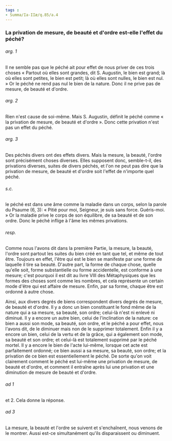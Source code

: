 ```yaml
---
tags : 
- Summa/Ia-IIæ/q.85/a.4
---
```


### La privation de mesure, de beauté et d'ordre est-elle l'effet du péché?

###### arg. 1
Il ne semble pas que le péché ait pour effet de nous priver de ces trois choses « Partout où elles sont grandes, dit S. Augustin, le bien est grand; là où elles sont petites, le bien est petit; là où elles sont nulles, le bien est nul. » Or le péché ne rend pas nul le bien de la nature. Donc il ne prive pas de mesure, de beauté et d'ordre. 

###### arg. 2
Rien n'est cause de soi-même. Mais S. Augustin, définit le péché comme « la privation de mesure, de beauté et d'ordre ». Donc cette privation n'est pas un effet du péché. 

###### arg. 3
Des péchés divers ont des effets divers. Mais la mesure, la beauté, l'ordre sont précisément choses diverses. Elles supposent donc, semble-t-il, des privations diverses, suites de divers péchés, et l'on ne peut pas dire que la privation de mesure, de beauté et d'ordre soit l'effet de n'importe quel péché. 

###### s.c.
le péché est dans une âme comme la maladie dans un corps, selon la parole du Psaume (6, 3): « Pitié pour moi, Seigneur, je suis sans force. Guéris-moi. » Or la maladie prive le corps de son équilibre, de sa beauté et de son ordre. Donc le péché inflige à l'âme les mêmes privations. 

###### resp.
Comme nous l'avons dit dans la première Partie, la mesure, la beauté, l'ordre sont partout les suites du bien créé en tant que tel, et même de tout être. Toujours en effet, l'être qui est le bien se manifeste par une forme de laquelle il tire sa beauté. D'autre part, la forme de chaque chose, quelle qu'elle soit, forme substantielle ou forme accidentelle, est conforme à une mesure; c'est pourquoi il est dit au livre VIII des Métaphysiques que les formes des choses sont comme les nombres, et cela représente un certain mode d'être qui est affaire de mesure. Enfin, par sa forme, chaque être est ordonné à autre chose. 

Ainsi, aux divers degrés de biens correspondent divers degrés de mesure, de beauté et d'ordre. Il y a donc un bien constituant le fond même de la nature qui a sa mesure, sa beauté, son ordre; celui-là n'est ni enlevé ni diminué. Il y a encore un autre bien, celui de l'inclination de la nature: ce bien a aussi son mode, sa beauté, son ordre, et le péché a pour effet, nous l'avons dit, de le diminuer mais non de le supprimer totalement. Enfin il y a encore un bien, celui de la vertu et de la grâce, qui a également son mode, sa beauté et son ordre; et celui-là est totalement supprimé par le péché mortel. Il y a encore le bien de l'acte lui-même, lorsque cet acte est parfaitement ordonné; ce bien aussi a sa mesure, sa beauté, son ordre; et la privation de ce bien est essentiellement le péché. De sorte qu'on voit clairement comment le péché est lui-même une privation de mesure, de beauté et d'ordre, et comment il entraîne après lui une privation et une diminution de mesure de beauté et d'ordre. 

###### ad 1
et 2. Cela donne la réponse. 

###### ad 3
La mesure, la beauté et l'ordre se suivent et s'enchaînent, nous venons de le montrer. Aussi est-ce simultanément qu'ils disparaissent ou diminuent. 

